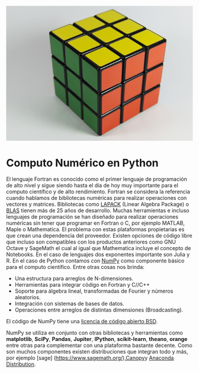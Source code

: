![Pandas](../img/cubo.jpg)

# Computo Numérico en Python

El lenguaje Fortran es conocido como el primer lenguaje de programación de alto nivel y sigue siendo hasta el día de hoy muy importante para el computo científico y de alto rendimiento. Fortran se considera la referencia cuando hablamos de bibliotecas numéricas para realizar operaciones con vectores y matrices. Bibliotecas como [LAPACK](http://www.netlib.org/lapack/) (Linear Algebra Package) o [BLAS](http://www.netlib.org/blas/) tienen más de 25 años de desarrollo. Muchas herramientas e incluso lenguajes de programación se han diseñado para realizar operaciones numéricas sin tener que programar en Fortran o C, por ejemplo MATLAB, Maple o Mathematica. El problema con estas plataformas propietarias es que crean una dependencia del proveedor. Existen opciones de código libre que incluso son compatibles con los productos anteriores como GNU Octave y SageMath el cual al igual que  Mathematica incluye el concepto de Notebooks. En el caso de lenguajes dos exponentes importante son Julia y R. En el caso de Python contamos con [NumPy](http://www.numpy.org/) como componente básico para el computo científico. Entre otras cosas nos brinda:

* Una estructura para arreglos de N-dimensiones.
* Herramientas para integrar código en Fortran y C//C++
* Soporte para álgebra lineal, transformadas de Fourier y números aleatorios.
* Integración con sistemas de bases de datos.
* Operaciones entre arreglos de distintas dimensiones (Broadcasting).

El código de NumPy tiene una [licencia de código abierto BSD](http://www.numpy.org/license.html#license).

NumPy se utiliza en conjunto con otras bibliotecas y herramientas como **matplotlib**, **SciPy**, **Pandas**, **Jupiter**, **IPython**, **scikit-learn**, **theano**, **orange** entre otras para complementar con una plataforma bastante decente. Como son muchos componentes existen distribuciones que integran todo y más, por ejemplo [sage] (https://www.sagemath.org/),[Canopy](https://www.enthought.com/product/canopy/)y [Anaconda Distribution](https://www.anaconda.com/distribution/).     
